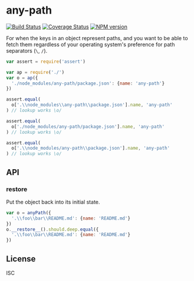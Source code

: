 # any-path

[![Build Status](https://travis-ci.org/bcoe/any-path.png)](https://travis-ci.org/bcoe/any-path)
[![Coverage Status](https://coveralls.io/repos/bcoe/any-path/badge.svg?branch=master)](https://coveralls.io/r/bcoe/any-path?branch=master)
[![NPM version](https://img.shields.io/npm/v/any-path.svg)](https://www.npmjs.com/package/any-path)

For when the keys in an object represent paths, and you want
to be able to fetch them regardless of your operating system's
preference for path separators (`\`, `/`).

```javascript
var assert = require('assert')

var ap = require('./')
var o = ap({
  './node_modules/any-path/package.json': {name: 'any-path'}
})

assert.equal(
  o['.\\node_modules\\any-path\\package.json'].name, 'any-path'
) // lookup works \o/

assert.equal(
  o['./node_modules/any-path/package.json'].name, 'any-path'
) // lookup works \o/

assert.equal(
  o['.\\node_modules/any-path\\package.json'].name, 'any-path'
) // lookup works \o/
```

## API

### __restore__

Put the object back into its initial state.

```js
var o = anyPath({
  '.\\foo\\bar\\README.md': {name: 'README.md'}
})
o.__restore__().should.deep.equal({
  '.\\foo\\bar\\README.md': {name: 'README.md'}
})
```

## License

ISC
